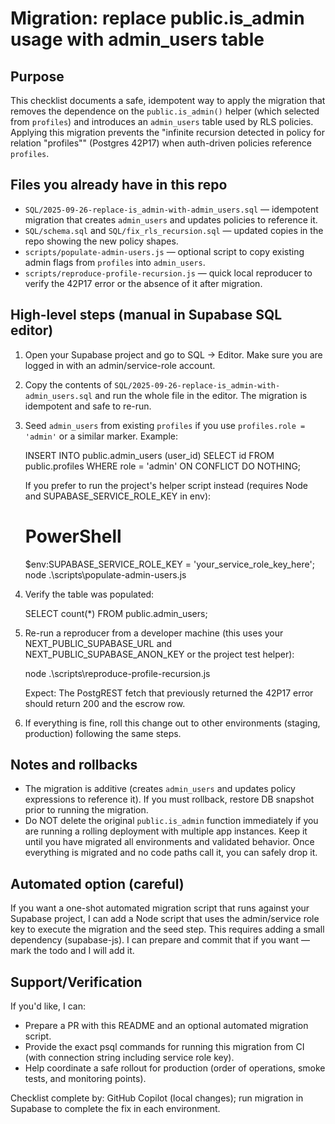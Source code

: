 Migration: replace public.is_admin usage with admin_users table
=============================================================

Purpose
-------
This checklist documents a safe, idempotent way to apply the migration that removes the dependence on the `public.is_admin()` helper (which selected from `profiles`) and introduces an `admin_users` table used by RLS policies. Applying this migration prevents the "infinite recursion detected in policy for relation \"profiles\"" (Postgres 42P17) when auth-driven policies reference `profiles`.

Files you already have in this repo
----------------------------------
- `SQL/2025-09-26-replace-is_admin-with-admin_users.sql` — idempotent migration that creates `admin_users` and updates policies to reference it.
- `SQL/schema.sql` and `SQL/fix_rls_recursion.sql` — updated copies in the repo showing the new policy shapes.
- `scripts/populate-admin-users.js` — optional script to copy existing admin flags from `profiles` into `admin_users`.
- `scripts/reproduce-profile-recursion.js` — quick local reproducer to verify the 42P17 error or the absence of it after migration.

High-level steps (manual in Supabase SQL editor)
-----------------------------------------------
1. Open your Supabase project and go to SQL -> Editor. Make sure you are logged in with an admin/service-role account.
2. Copy the contents of `SQL/2025-09-26-replace-is_admin-with-admin_users.sql` and run the whole file in the editor. The migration is idempotent and safe to re-run.
3. Seed `admin_users` from existing `profiles` if you use `profiles.role = 'admin'` or a similar marker. Example:

   INSERT INTO public.admin_users (user_id)
   SELECT id FROM public.profiles WHERE role = 'admin'
   ON CONFLICT DO NOTHING;

   If you prefer to run the project's helper script instead (requires Node and SUPABASE_SERVICE_ROLE_KEY in env):

   # PowerShell
   $env:SUPABASE_SERVICE_ROLE_KEY = 'your_service_role_key_here'; node .\scripts\populate-admin-users.js

4. Verify the table was populated:

   SELECT count(*) FROM public.admin_users;

5. Re-run a reproducer from a developer machine (this uses your NEXT_PUBLIC_SUPABASE_URL and NEXT_PUBLIC_SUPABASE_ANON_KEY or the project test helper):

   node .\scripts\reproduce-profile-recursion.js

   Expect: The PostgREST fetch that previously returned the 42P17 error should return 200 and the escrow row.

6. If everything is fine, roll this change out to other environments (staging, production) following the same steps.

Notes and rollbacks
-------------------
- The migration is additive (creates `admin_users` and updates policy expressions to reference it). If you must rollback, restore DB snapshot prior to running the migration.
- Do NOT delete the original `public.is_admin` function immediately if you are running a rolling deployment with multiple app instances. Keep it until you have migrated all environments and validated behavior. Once everything is migrated and no code paths call it, you can safely drop it.

Automated option (careful)
--------------------------
If you want a one-shot automated migration script that runs against your Supabase project, I can add a Node script that uses the admin/service role key to execute the migration and the seed step. This requires adding a small dependency (supabase-js). I can prepare and commit that if you want — mark the todo and I will add it.

Support/Verification
--------------------
If you'd like, I can:
- Prepare a PR with this README and an optional automated migration script.
- Provide the exact psql commands for running this migration from CI (with connection string including service role key).
- Help coordinate a safe rollout for production (order of operations, smoke tests, and monitoring points).

Checklist complete by: GitHub Copilot (local changes); run migration in Supabase to complete the fix in each environment.
